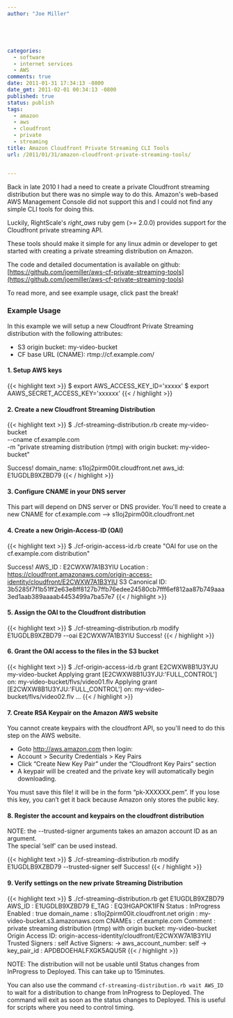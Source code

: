 ```yaml
---
author: "Joe Miller"





categories:
  - software
  - internet services
  - AWS
comments: true
date: 2011-01-31 17:34:13 -0800
date_gmt: 2011-02-01 00:34:13 -0800
published: true
status: publish
tags:
  - amazon
  - aws
  - cloudfront
  - private
  - streaming
title: Amazon Cloudfront Private Streaming CLI Tools
url: /2011/01/31/amazon-cloudfront-private-streaming-tools/


---
```


Back in late 2010 I had a need to create a private Cloudfront streaming distribution but there was no simple way to do this. Amazon's web-based AWS Management Console did not support this and I could not find any simple CLI tools for doing this.

Luckily, RightScale's _right\_aws_ ruby gem (>= 2.0.0) provides support for the Cloudfront private streaming API.

These tools should make it simple for any linux admin or developer to get started with creating a private streaming distribution on Amazon.

<!--more-->

The code and detailed documentation is available on github:
 [https://github.com/joemiller/aws-cf-private-streaming-tools](https://github.com/joemiller/aws-cf-private-streaming-tools)

To read more, and see example usage, click past the break!

### Example Usage

In this example we will setup a new Cloudfront Private Streaming distribution with the following attributes:

- S3 origin bucket: my-video-bucket
- CF base URL (CNAME): rtmp://cf.example.com/

#### 1. Setup AWS keys

{{< highlight text >}}
$ export AWS_ACCESS_KEY_ID='xxxxx'
$ export AAWS_SECRET_ACCESS_KEY='xxxxxx'
{{< / highlight >}}

#### 2. Create a new Cloudfront Streaming Distribution

{{< highlight text >}}
$ ./cf-streaming-distribution.rb create my-video-bucket \
    --cname cf.example.com \
    -m "private streaming distribution (rtmp) with origin bucket: my-video-bucket"


 Success!
 domain_name: s1loj2pirm00it.cloudfront.net
 aws_id: E1UGDLB9XZBD79
{{< / highlight >}}

#### 3. Configure CNAME in your DNS server

This part will depend on DNS server or DNS provider. You'll need to create a new CNAME for cf.example.com --> s1loj2pirm00it.cloudfront.net

#### 4. Create a new Origin-Access-ID (OAI)

{{< highlight text >}}
$ ./cf-origin-access-id.rb create "OAI for use on the cf.example.com distribution"


 Success!
 AWS_ID : E2CWXW7A1B3YIU
 Location : https://cloudfront.amazonaws.com/origin-access-identity/cloudfront/E2CWXW7A1B3YIU
 S3 Canonical ID: 3b5285f7f1b51ff2e63e8ff8127b7ffb76edee24580cb7fff6ef812aa87b749aaa3ed1aab389aaaab4453499a7ba57e7
{{< / highlight >}}

#### 5. Assign the OAI to the Cloudfront distribution

{{< highlight text >}}
$ ./cf-streaming-distribution.rb modify E1UGDLB9XZBD79 --oai E2CWXW7A1B3YIU
 Success!
{{< / highlight >}}

#### 6. Grant the OAI access to the files in the S3 bucket

{{< highlight text >}}
$ ./cf-origin-access-id.rb grant E2CWXW8B1U3YJU my-video-bucket
 Applying grant [E2CWXW8B1U3YJU:'FULL_CONTROL'] on: my-video-bucket/flvs/video01.flv
 Applying grant [E2CWXW8B1U3YJU:'FULL_CONTROL'] on: my-video-bucket/flvs/video02.flv
...
{{< / highlight >}}

#### 7. Create RSA Keypair on the Amazon AWS website

You cannot create keypairs with the cloudfront API, so you'll need to do this step on the AWS website.

- Goto http://aws.amazon.com then login:
- Account > Security Credentials > Key Pairs
- Click “Create New Key Pair” under the “Cloudfront Key Pairs” section
- A keypair will be created and the private key will automatically begin downloading.

You must save this file! it will be in the form “pk-XXXXXX.pem”. If you lose this key, you can’t get it back because Amazon only stores the public key.

#### 8. Register the account and keypairs on the cloudfront distribution

NOTE: the --trusted-signer arguments takes an amazon account ID as an argument.  
The special ‘self’ can be used instead.

{{< highlight text >}}
$ ./cf-streaming-distribution.rb modify E1UGDLB9XZBD79 --trusted-signer self
 Success!
{{< / highlight >}}

#### 9. Verify settings on the new private Streaming Distribution

{{< highlight text >}}
$ ./cf-streaming-distribution.rb get E1UGDLB9XZBD79
 AWS_ID : E1UGDLB9XZBD79
 E_TAG : EQ3HGAPOK1IFN
 Status : InProgress
 Enabled : true
 domain_name : s1loj2pirm00it.cloudfront.net
 origin : my-video-bucket.s3.amazonaws.com
 CNAMEs : cf.example.com
 Comment : private streaming distribution (rtmp) with origin bucket: my-video-bucket
 Origin Access ID: origin-access-identity/cloudfront/E2CWXW7A1B3YIU
 Trusted Signers : self
 Active Signers:
     -> aws_account_number: self
          -> key_pair_id : APDBDOEHALFXGK5AQU5R
{{< / highlight >}}

NOTE: The distribution will not be usable until Status changes from InProgress to Deployed. This can take up to 15minutes.

You can also use the command `cf-streaming-distribution.rb wait AWS_ID` to wait for a distribution to change from InProgress to Deployed. The command will exit as soon as the status changes to Deployed. This is useful for scripts where you need to control timing.
